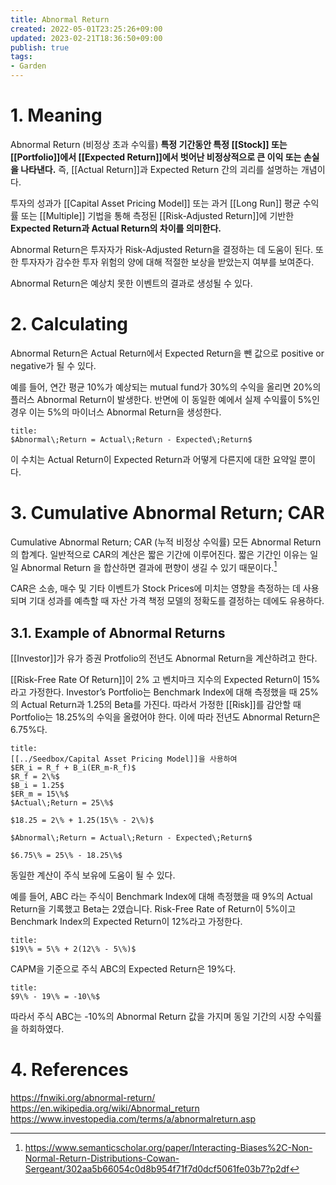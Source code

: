 ```yaml
---
title: Abnormal Return
created: 2022-05-01T23:25:26+09:00
updated: 2023-02-21T18:36:50+09:00
publish: true
tags:
- Garden
---
```


# 1. Meaning
Abnormal Return (비정상 초과 수익률)
**특정 기간동안 특정 [[Stock]] 또는 [[Portfolio]]에서 [[Expected Return]]에서 벗어난 비정상적으로 큰 이익 또는 손실을 나타낸다.** 즉, [[Actual Return]]과 Expected Return 간의 괴리를 설명하는 개념이다.

투자의 성과가 [[Capital Asset Pricing Model]] 또는 과거 [[Long Run]] 평균 수익률 또는 [[Multiple]] 기법을 통해 측정된 [[Risk-Adjusted Return]]에 기반한 **Expected Return과 Actual Return의 차이를 의미한다.**

Abnormal Return은 투자자가 Risk-Adjusted Return을 결정하는 데 도움이 된다. 또한 투자자가 감수한 투자 위험의 양에 대해 적절한 보상을 받았는지 여부를 보여준다.

Abnormal Return은 예상치 못한 이벤트의 결과로 생성될 수 있다.

# 2. Calculating
Abnormal Return은 Actual Return에서 Expected Return을 뺀 값으로  positive or negative가 될 수 있다.

예를 들어, 연간 평균 10%가 예상되는 mutual fund가 30%의 수익을 올리면 20%의 플러스 Abnormal Return이 발생한다. 반면에 이 동일한 예에서 실제 수익률이 5%인 경우 이는 5%의 마이너스 Abnormal Return을 생성한다.

```ad-info
title:
$Abnormal\;Return = Actual\;Return - Expected\;Return$
```

이 수치는 Actual Return이 Expected Return과 어떻게 다른지에 대한 요약일 뿐이다.

# 3. Cumulative Abnormal Return; CAR
Cumulative Abnormal Return; CAR (누적 비정상 수익률)
모든 Abnormal Return의 합계다. 일반적으로 CAR의 계산은 짧은 기간에 이루어진다. 짧은 기간인 이유는 일일 Abnormal Return 을 합산하면 결과에 편향이 생길 수 있기 때문이다.[^1]

CAR은 소송, 매수 및 기타 이벤트가 Stock Prices에 미치는 영향을 측정하는 데 사용되며 기대 성과를 예측할 때 자산 가격 책정 모델의 정확도를 결정하는 데에도 유용하다.

## 3.1. Example of Abnormal Returns
[[Investor]]가 유가 증권 Protfolio의 전년도 Abnormal Return을 계산하려고 한다.

[[Risk-Free Rate Of Return]]이 2% 고 벤치마크 지수의 Expected Return이 15%라고 가정한다. Investor’s Portfolio는 Benchmark Index에 대해 측정했을 때 25%의 Actual Return과 1.25의 Beta를 가진다. 따라서 가정한 [[Risk]]를 감안할 때 Portfolio는 18.25%의 수익을 올렸어야 한다. 이에 따라 전년도 Abnormal Return은 6.75%다.

```ad-info
title: 
[[../Seedbox/Capital Asset Pricing Model]]을 사용하여
$ER_i = R_f + B_i(ER_m-R_f)$
$R_f = 2\%$ 
$B_i = 1.25$
$ER_m = 15\%$
$Actual\;Return = 25\%$

$18.25 = 2\% + 1.25(15\% - 2\%)$

$Abnormal\;Return = Actual\;Return - Expected\;Return$

$6.75\% = 25\% - 18.25\%$
```

동일한 계산이 주식 보유에 도움이 될 수 있다.

예를 들어, ABC 라는 주식이 Benchmark Index에 대해 측정했을 때 9%의 Actual Return을 기록했고 Beta는 2였습니다. Risk-Free Rate of Return이 5%이고 Benchmark Index의 Expected Return이 12%라고 가정한다.

```ad-note
title: 
$19\% = 5\% + 2(12\% - 5\%)$
```

CAPM을 기준으로 주식 ABC의 Expected Return은 19%다.

```ad-note
title: 
$9\% - 19\% = -10\%$
```

따라서 주식 ABC는 -10%의 Abnormal Return 값을 가지며 동일 기간의 시장 수익률을 하회하였다.

# 4. References
https://fnwiki.org/abnormal-return/
https://en.wikipedia.org/wiki/Abnormal_return
https://www.investopedia.com/terms/a/abnormalreturn.asp

[^1]: https://www.semanticscholar.org/paper/Interacting-Biases%2C-Non-Normal-Return-Distributions-Cowan-Sergeant/302aa5b66054c0d8b954f71f7d0dcf5061fe03b7?p2df